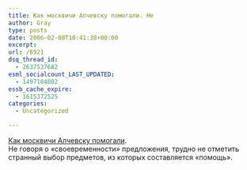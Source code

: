```yaml
---
title: Как москвичи Алчевску помогали. Не
author: Gray
type: posts
date: 2006-02-08T10:41:38+00:00
excerpt:
url: /6921
dsq_thread_id:
  - 2637537682
esml_socialcount_LAST_UPDATED:
  - 1497184802
essb_cache_expire:
  - 1615372525
categories:
  - Uncategorized

---
```








<a href="http://news.lugansk.info/2006/lugansk/02/81059.shtml" target="_blank">Как москвичи Алчевску помогали</a>.  
Не говоря о &#171;своевременности&#187; предложения, трудно не отметить странный выбор предметов, из которых составляется &#171;помощь&#187;.